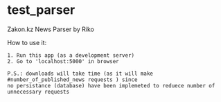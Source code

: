 # test_parser

Zakon.kz News Parser by Riko

How to use it:
    
    1. Run this app (as a development server)
    2. Go to 'localhost:5000' in browser

    P.S.: downloads will take time (as it will make #number_of_published_news requests ) since 
    no persistance (database) have been implemeted to reduece number of unnecessary requests
